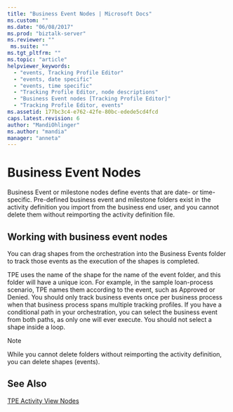 ```yaml
---
title: "Business Event Nodes | Microsoft Docs"
ms.custom: ""
ms.date: "06/08/2017"
ms.prod: "biztalk-server"
ms.reviewer: ""
 ms.suite: ""
ms.tgt_pltfrm: ""
ms.topic: "article"
helpviewer_keywords: 
  - "events, Tracking Profile Editor"
  - "events, date specific"
  - "events, time specific"
  - "Tracking Profile Editor, node descriptions"
  - "Business Event nodes [Tracking Profile Editor]"
  - "Tracking Profile Editor, events"
ms.assetid: 177bc3c4-e762-42fe-80bc-edede5cd4fcd
caps.latest.revision: 6
author: "MandiOhlinger"
ms.author: "mandia"
manager: "anneta"
---
```

# Business Event Nodes
Business Event or milestone nodes define events that are date- or time-specific. Pre-defined business event and milestone folders exist in the activity definition you import from the business end user, and you cannot delete them without reimporting the activity definition file.  
  
## Working with business event nodes  
 You can drag shapes from the orchestration into the Business Events folder to track those events as the execution of the shapes is completed.  
  
 TPE uses the name of the shape for the name of the event folder, and this folder will have a unique icon. For example, in the sample loan-process scenario, TPE names them according to the event, such as Approved or Denied. You should only track business events once per business process when that business process spans multiple tracking profiles. If you have a conditional path in your orchestration, you can select the business event from both paths, as only one will ever execute. You should not select a shape inside a loop.  
  
> [!NOTE]
>  While you cannot delete folders without reimporting the activity definition, you can delete shapes (events).  
  
## See Also  
 [TPE Activity View Nodes](../core/tpe-activity-view-nodes.md)